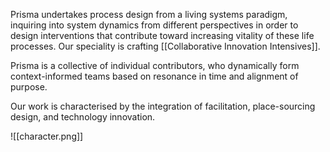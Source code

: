 Prisma undertakes process design from a living systems paradigm, inquiring into system dynamics from different perspectives in order to design interventions that contribute toward increasing vitality of these life processes. Our speciality is crafting \[\[Collaborative Innovation Intensives\]\].

Prisma is a collective of individual contributors, who dynamically form context-informed teams based on resonance in time and alignment of purpose.

Our work is characterised by the integration of facilitation, place-sourcing design, and technology innovation.

!\[\[character.png\]\]
